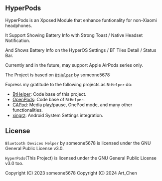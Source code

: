 ## HyperPods

HyperPods is an Xposed Module that enhance funtionality  for non-Xiaomi headphones.

It Support Showing Battery Info with Strong Toast / Native Headset Notification.

And Shows Battery Info on the HyperOS Settings / BT Tiles Detail / Status Bar.

Currently and in the future, may support Apple AirPods series only.

The Project is based on [`BtHelper`](https://github.com/TheParasiteProject/packages_apps_BtHelper) by someone5678

Express my gratitude to the following projects as `BtHelper` do:
* [BtHelper](https://github.com/TheParasiteProject/packages_apps_BtHelper): Code base of this project.
* [OpenPods](https://github.com/adolfintel/OpenPods): Code base of `BtHelper`.
* [CAPod](https://github.com/d4rken-org/capod): Media play/pause, OnePod mode, and many other functionalities.
* [xingrz](https://github.com/xingrz): Android System Settings integration.


## License

`Bluetooth Devices Helper` by someone5678 is licensed under the GNU General Public License v3.0.

`HyperPods`(This Project) is licensed under the GNU General Public License v3.0 too.

Copyright (C) 2023 someone5678
Copyright (C) 2024 Art_Chen